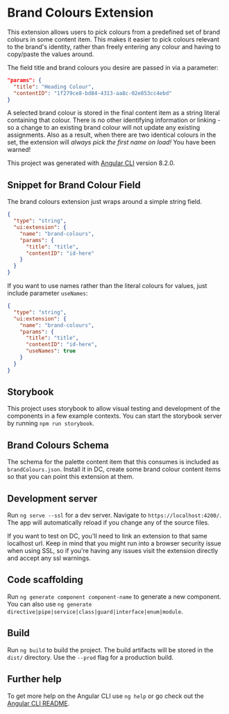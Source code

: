 # Brand Colours Extension

This extension allows users to pick colours from a predefined set of brand colours in some content item. This makes it easier to pick colours relevant to the brand's identity, rather than freely entering any colour and having to copy/paste the values around.

The field title and brand colours you desire are passed in via a parameter:

```json
"params": {
  "title": "Heading Colour",
  "contentID": "1f279ce8-bd84-4313-aa8c-02e853cc4ebd"
}
```

A selected brand colour is stored in the final content item as a string literal containing that colour. There is no other identifying information or linking - so a change to an existing brand colour will not update any existing assignments. Also as a result, when there are two identical colours in the set, the extension will *always pick the first name on load!* You have been warned!

This project was generated with [Angular CLI](https://github.com/angular/angular-cli) version 8.2.0.

## Snippet for Brand Colour Field

The brand colours extension just wraps around a simple string field.

```json
{
  "type": "string",
  "ui:extension": {
    "name": "brand-colours",
    "params": {
      "title": "title",
      "contentID": "id-here"
    }
  }
}
```

If you want to use names rather than the literal colours for values, just include parameter `useNames`:

```json
{
  "type": "string",
  "ui:extension": {
    "name": "brand-colours",
    "params": {
      "title": "title",
      "contentID": "id-here",
      "useNames": true
    }
  }
}
```

## Storybook

This project uses storybook to allow visual testing and development of the components in a few example contexts. You can start the storybook server by running `npm run storybook`.

## Brand Colours Schema

The schema for the palette content item that this consumes is included as `brandColours.json`. Install it in DC, create some brand colour content items so that you can point this extension at them.

## Development server

Run `ng serve --ssl` for a dev server. Navigate to `https://localhost:4200/`. The app will automatically reload if you change any of the source files.

If you want to test on DC, you'll need to link an extension to that same localhost url. Keep in mind that you might run into a browser security issue when using SSL, so if you're having any issues visit the extension directly and accept any ssl warnings.

## Code scaffolding

Run `ng generate component component-name` to generate a new component. You can also use `ng generate directive|pipe|service|class|guard|interface|enum|module`.

## Build

Run `ng build` to build the project. The build artifacts will be stored in the `dist/` directory. Use the `--prod` flag for a production build.

## Further help

To get more help on the Angular CLI use `ng help` or go check out the [Angular CLI README](https://github.com/angular/angular-cli/blob/master/README.md).
